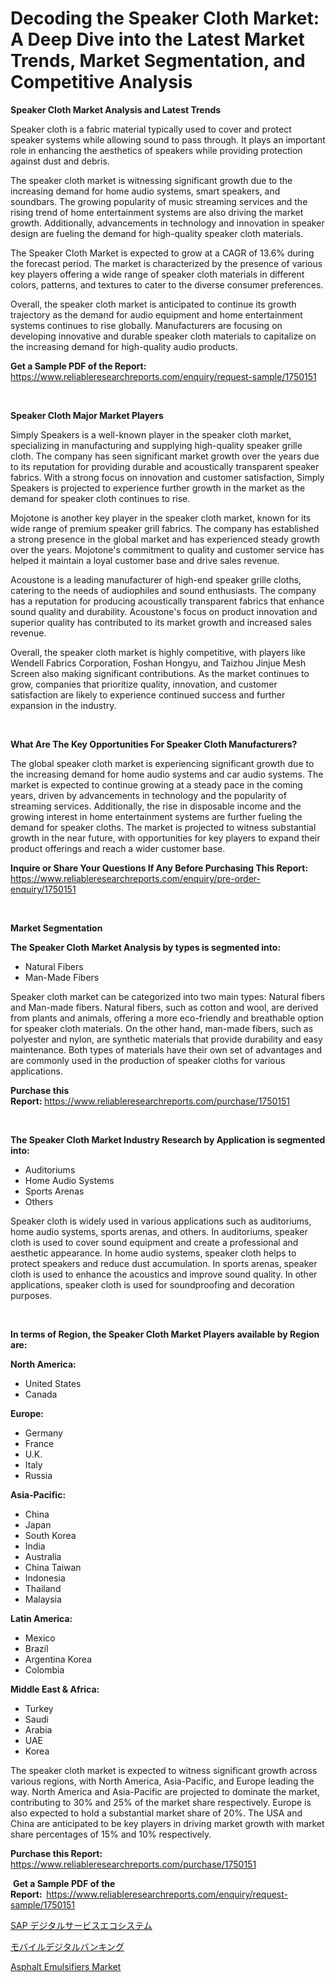 <p><h1>Decoding the Speaker Cloth Market: A Deep Dive into the Latest Market Trends, Market Segmentation, and Competitive Analysis</h1></p><p><strong>Speaker Cloth Market Analysis and Latest Trends</strong></p>
<p><p>Speaker cloth is a fabric material typically used to cover and protect speaker systems while allowing sound to pass through. It plays an important role in enhancing the aesthetics of speakers while providing protection against dust and debris.</p><p>The speaker cloth market is witnessing significant growth due to the increasing demand for home audio systems, smart speakers, and soundbars. The growing popularity of music streaming services and the rising trend of home entertainment systems are also driving the market growth. Additionally, advancements in technology and innovation in speaker design are fueling the demand for high-quality speaker cloth materials.</p><p>The Speaker Cloth Market is expected to grow at a CAGR of 13.6% during the forecast period. The market is characterized by the presence of various key players offering a wide range of speaker cloth materials in different colors, patterns, and textures to cater to the diverse consumer preferences.</p><p>Overall, the speaker cloth market is anticipated to continue its growth trajectory as the demand for audio equipment and home entertainment systems continues to rise globally. Manufacturers are focusing on developing innovative and durable speaker cloth materials to capitalize on the increasing demand for high-quality audio products.</p></p>
<p><strong>Get a Sample PDF of the Report:&nbsp;</strong> <a href="https://www.reliableresearchreports.com/enquiry/request-sample/1750151">https://www.reliableresearchreports.com/enquiry/request-sample/1750151</a></p>
<p>&nbsp;</p>
<p><strong>Speaker Cloth Major Market Players</strong></p>
<p><p>Simply Speakers is a well-known player in the speaker cloth market, specializing in manufacturing and supplying high-quality speaker grille cloth. The company has seen significant market growth over the years due to its reputation for providing durable and acoustically transparent speaker fabrics. With a strong focus on innovation and customer satisfaction, Simply Speakers is projected to experience further growth in the market as the demand for speaker cloth continues to rise.</p><p>Mojotone is another key player in the speaker cloth market, known for its wide range of premium speaker grill fabrics. The company has established a strong presence in the global market and has experienced steady growth over the years. Mojotone's commitment to quality and customer service has helped it maintain a loyal customer base and drive sales revenue.</p><p>Acoustone is a leading manufacturer of high-end speaker grille cloths, catering to the needs of audiophiles and sound enthusiasts. The company has a reputation for producing acoustically transparent fabrics that enhance sound quality and durability. Acoustone's focus on product innovation and superior quality has contributed to its market growth and increased sales revenue.</p><p>Overall, the speaker cloth market is highly competitive, with players like Wendell Fabrics Corporation, Foshan Hongyu, and Taizhou Jinjue Mesh Screen also making significant contributions. As the market continues to grow, companies that prioritize quality, innovation, and customer satisfaction are likely to experience continued success and further expansion in the industry.</p></p>
<p>&nbsp;</p>
<p><strong>What Are The Key Opportunities For Speaker Cloth Manufacturers?</strong></p>
<p><p>The global speaker cloth market is experiencing significant growth due to the increasing demand for home audio systems and car audio systems. The market is expected to continue growing at a steady pace in the coming years, driven by advancements in technology and the popularity of streaming services. Additionally, the rise in disposable income and the growing interest in home entertainment systems are further fueling the demand for speaker cloths. The market is projected to witness substantial growth in the near future, with opportunities for key players to expand their product offerings and reach a wider customer base.</p></p>
<p><strong>Inquire or Share Your Questions If Any Before Purchasing This Report:</strong> <a href="https://www.reliableresearchreports.com/enquiry/pre-order-enquiry/1750151">https://www.reliableresearchreports.com/enquiry/pre-order-enquiry/1750151</a></p>
<p>&nbsp;</p>
<p><strong>Market Segmentation</strong></p>
<p><strong>The Speaker Cloth Market Analysis by types is segmented into:</strong></p>
<p><ul><li>Natural Fibers</li><li>Man-Made Fibers</li></ul></p>
<p><p>Speaker cloth market can be categorized into two main types: Natural fibers and Man-made fibers. Natural fibers, such as cotton and wool, are derived from plants and animals, offering a more eco-friendly and breathable option for speaker cloth materials. On the other hand, man-made fibers, such as polyester and nylon, are synthetic materials that provide durability and easy maintenance. Both types of materials have their own set of advantages and are commonly used in the production of speaker cloths for various applications.</p></p>
<p><strong>Purchase this Report:&nbsp;</strong><a href="https://www.reliableresearchreports.com/purchase/1750151">https://www.reliableresearchreports.com/purchase/1750151</a></p>
<p>&nbsp;</p>
<p><strong>The Speaker Cloth Market Industry Research by Application is segmented into:</strong></p>
<p><ul><li>Auditoriums</li><li>Home Audio Systems</li><li>Sports Arenas</li><li>Others</li></ul></p>
<p><p>Speaker cloth is widely used in various applications such as auditoriums, home audio systems, sports arenas, and others. In auditoriums, speaker cloth is used to cover sound equipment and create a professional and aesthetic appearance. In home audio systems, speaker cloth helps to protect speakers and reduce dust accumulation. In sports arenas, speaker cloth is used to enhance the acoustics and improve sound quality. In other applications, speaker cloth is used for soundproofing and decoration purposes.</p></p>
<p>&nbsp;</p>
<p><strong>In terms of Region, the Speaker Cloth Market Players available by Region are:</strong></p>
<p>
    <p> <strong> North America: </strong>
        <ul>
            <li>United States</li>
            <li>Canada</li>
        </ul>
        </p> 
    <p> <strong> Europe: </strong>
        <ul>
            <li>Germany</li>
            <li>France</li>
            <li>U.K.</li>
            <li>Italy</li>
            <li>Russia</li>
        </ul>
        </p> 
    <p> <strong> Asia-Pacific: </strong>
        <ul>
            <li>China</li>
            <li>Japan</li>
            <li>South Korea</li>
            <li>India</li>
            <li>Australia</li>
            <li>China Taiwan</li>
            <li>Indonesia</li>
            <li>Thailand</li>
            <li>Malaysia</li>
        </ul>
        </p> 
    <p> <strong> Latin America: </strong>
        <ul>
            <li>Mexico</li>
            <li>Brazil</li>
            <li>Argentina Korea</li>
            <li>Colombia</li>
        </ul>
        </p> 
    <p> <strong> Middle East & Africa: </strong>
        <ul>
            <li>Turkey</li>
            <li>Saudi</li>
            <li>Arabia</li>
            <li>UAE</li>
            <li>Korea</li>
        </ul>
    </p>
    </p>
<p><p>The speaker cloth market is expected to witness significant growth across various regions, with North America, Asia-Pacific, and Europe leading the way. North America and Asia-Pacific are projected to dominate the market, contributing to 30% and 25% of the market share respectively. Europe is also expected to hold a substantial market share of 20%. The USA and China are anticipated to be key players in driving market growth with market share percentages of 15% and 10% respectively.</p></p>
<p><strong>Purchase this Report: </strong><a href="https://www.reliableresearchreports.com/purchase/1750151">https://www.reliableresearchreports.com/purchase/1750151</a></p>
<p>&nbsp;<strong>Get a Sample PDF of the Report:&nbsp;&nbsp;</strong><a href="https://www.reliableresearchreports.com/enquiry/request-sample/1750151">https://www.reliableresearchreports.com/enquiry/request-sample/1750151</a></p>
<p><strong></strong></p>
<p><p><a href="https://medium.com/@drewosciski565654/sap%E3%81%AE%E3%83%87%E3%82%B8%E3%82%BF%E3%83%AB%E3%82%B5%E3%83%BC%E3%83%93%E3%82%B9%E3%82%A8%E3%82%B3%E3%82%B7%E3%82%B9%E3%83%86%E3%83%A0%E5%B8%82%E5%A0%B4%E3%81%AE%E8%A6%8B%E9%80%9A%E3%81%97-2024%E5%B9%B4%E3%81%8B%E3%82%892031%E5%B9%B4%E3%81%BE%E3%81%A7%E3%81%AE%E5%B8%82%E5%A0%B4%E5%8B%95%E5%90%91-%E6%88%90%E9%95%B7-%E4%BA%88%E6%B8%AC-fef3f3ccfca7">SAP デジタルサービスエコシステム</a></p><p><a href="https://medium.com/@drewosciski565654/%E3%83%A2%E3%83%90%E3%82%A4%E3%83%AB%E3%83%87%E3%82%B8%E3%82%BF%E3%83%AB%E3%83%90%E3%83%B3%E3%82%AD%E3%83%B3%E3%82%B0%E5%B8%82%E5%A0%B4-%E5%B8%82%E5%A0%B4%E3%82%B7%E3%82%A7%E3%82%A2-%E5%B8%82%E5%A0%B4%E3%83%88%E3%83%AC%E3%83%B3%E3%83%89-%E5%B0%86%E6%9D%A5%E3%81%AE%E6%88%90%E9%95%B7%E3%82%92%E6%8E%A2%E3%82%8B-6fe2f3c1dee3">モバイルデジタルバンキング</a></p><p><a href="https://view.publitas.com/reportprime-1/asphalt-emulsifiers-market-research-report-unlocks-analysis-on-the-market-financial-status-market-size-and-market-revenue-upto-2031/">Asphalt Emulsifiers Market</a></p></p>